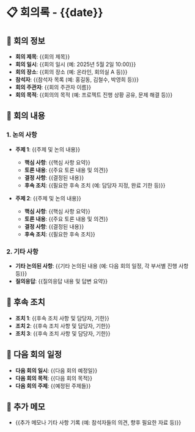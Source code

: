 # 📋 회의록 - {{date}}

## 📅 회의 정보
- **회의 제목**: {{회의 제목}}
- **회의 일시**: {{회의 일시 (예: 2025년 5월 2일 10:00)}}
- **회의 장소**: {{회의 장소 (예: 온라인, 회의실 A 등)}}
- **참석자**: {{참석자 목록 (예: 홍길동, 김철수, 박영희 등)}}
- **회의 주관자**: {{회의 주관자 이름}}
- **회의 목적**: {{회의의 목적 (예: 프로젝트 진행 상황 공유, 문제 해결 등)}}

## 📝 회의 내용
### 1. **논의 사항**
- **주제 1**: {{주제 및 논의 내용}}
  - **핵심 사항**: {{핵심 사항 요약}}
  - **토론 내용**: {{주요 토론 내용 및 의견}}
  - **결정 사항**: {{결정된 내용}}
  - **후속 조치**: {{필요한 후속 조치 (예: 담당자 지정, 완료 기한 등)}}
  
- **주제 2**: {{주제 및 논의 내용}}
  - **핵심 사항**: {{핵심 사항 요약}}
  - **토론 내용**: {{주요 토론 내용 및 의견}}
  - **결정 사항**: {{결정된 내용}}
  - **후속 조치**: {{필요한 후속 조치}}

### 2. **기타 사항**
- **기타 논의된 사항**: {{기타 논의된 내용 (예: 다음 회의 일정, 각 부서별 진행 사항 등)}}
- **질의응답**: {{질의응답 내용 및 답변 요약}}

## 📅 후속 조치
- **조치 1**: {{후속 조치 사항 및 담당자, 기한}}
- **조치 2**: {{후속 조치 사항 및 담당자, 기한}}
- **조치 3**: {{후속 조치 사항 및 담당자, 기한}}

## 📅 다음 회의 일정
- **다음 회의 일시**: {{다음 회의 예정일}}
- **다음 회의 목적**: {{다음 회의 목적}}
- **다음 회의 주제**: {{예정된 주제들}}

## 📝 추가 메모
- {{추가 메모나 기타 사항 기록 (예: 참석자들의 의견, 향후 필요한 자료 등)}}

